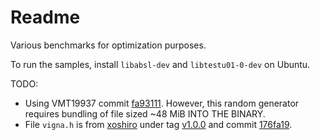 # Readme

Various benchmarks for optimization purposes.

To run the samples, install `libabsl-dev` and `libtestu01-0-dev` on Ubuntu.

TODO:

- Using VMT19937 commit [fa93111](https://github.com/fabiocannizzo/VMT19937/commit/fa93111bfc6f56f25c315990430a3487cdff9935). However, this random generator requires bundling of file sized ~48 MiB INTO THE BINARY.
- File `vigna.h` is from [xoshiro](https://github.com/nessan/xoshiro/) under tag [v1.0.0](https://github.com/nessan/xoshiro/releases/tag/v1.1.0) and commit [176fa19](https://github.com/nessan/xoshiro/commit/176fa191c8493e4c5cb06a44bc083010664fe39b).
